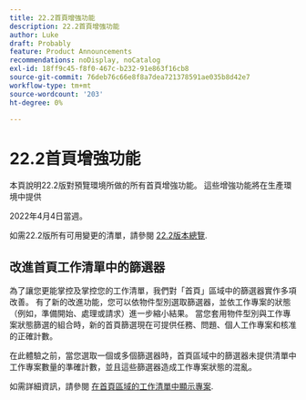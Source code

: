 ```yaml
---
title: 22.2首頁增強功能
description: 22.2首頁增強功能
author: Luke
draft: Probably
feature: Product Announcements
recommendations: noDisplay, noCatalog
exl-id: 18ff9c45-f8f0-467c-b232-91e863f16cb8
source-git-commit: 76deb76c66e8f8a7dea721378591ae035b8d42e7
workflow-type: tm+mt
source-wordcount: '203'
ht-degree: 0%

---
```


# 22.2首頁增強功能

本頁說明22.2版對預覽環境所做的所有首頁增強功能。 這些增強功能將在生產環境中提供

<!--
<MadCap:conditionalText data-mc-conditions="QuicksilverOrClassic.Draft mode">
in January 2022
</MadCap:conditionalText>
-->

2022年4月4日當週。

如需22.2版所有可用變更的清單，請參閱 [22.2版本總覽](../../../product-announcements/product-releases/22.2-release-activity/22-2-release-overview.md).

## 改進首頁工作清單中的篩選器

為了讓您更能掌控及掌控您的工作清單，我們對「首頁」區域中的篩選器實作多項改善。 有了新的改進功能，您可以依物件型別選取篩選器，並依工作專案的狀態（例如，準備開始、處理或請求）進一步縮小結果。 當您套用物件型別與工作專案狀態篩選的組合時，新的首頁篩選現在可提供任務、問題、個人工作專案和核准的正確計數。

在此體驗之前，當您選取一個或多個篩選器時，首頁區域中的篩選器未提供清單中工作專案數量的準確計數，並且這些篩選器造成工作專案狀態的混亂。

如需詳細資訊，請參閱 [在首頁區域的工作清單中顯示專案](../../../workfront-basics/using-home/using-the-home-area/display-items-in-home-work-list.md).

